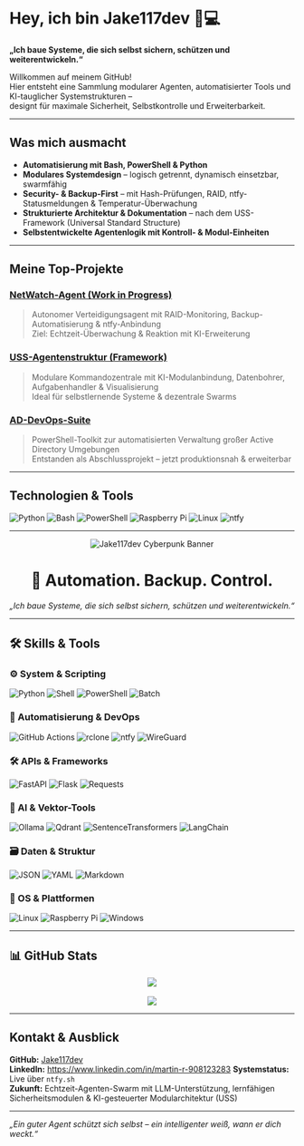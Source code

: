 # Hey, ich bin Jake117dev 🧠💻  
**„Ich baue Systeme, die sich selbst sichern, schützen und weiterentwickeln.“**

Willkommen auf meinem GitHub!  
Hier entsteht eine Sammlung modularer Agenten, automatisierter Tools und KI-tauglicher Systemstrukturen –  
designt für maximale Sicherheit, Selbstkontrolle und Erweiterbarkeit.

---

## Was mich ausmacht

- **Automatisierung mit Bash, PowerShell & Python**
- **Modulares Systemdesign** – logisch getrennt, dynamisch einsetzbar, swarmfähig
- **Security- & Backup-First** – mit Hash-Prüfungen, RAID, ntfy-Statusmeldungen & Temperatur-Überwachung
- **Strukturierte Architektur & Dokumentation** – nach dem USS-Framework (Universal Standard Structure)
- **Selbstentwickelte Agentenlogik mit Kontroll- & Modul-Einheiten**

---

## Meine Top-Projekte

### [NetWatch-Agent (Work in Progress)](https://github.com/Jake117dev/NetWatch-Agent)
> Autonomer Verteidigungsagent mit RAID-Monitoring, Backup-Automatisierung & ntfy-Anbindung  
> Ziel: Echtzeit-Überwachung & Reaktion mit KI-Erweiterung

### [USS-Agentenstruktur (Framework)](https://github.com/Jake117dev/USS-Agent)
> Modulare Kommandozentrale mit KI-Modulanbindung, Datenbohrer, Aufgabenhandler & Visualisierung  
> Ideal für selbstlernende Systeme & dezentrale Swarms

### [AD-DevOps-Suite](https://github.com/Jake117dev/ad-devops-suite)
> PowerShell-Toolkit zur automatisierten Verwaltung großer Active Directory Umgebungen  
> Entstanden als Abschlussprojekt – jetzt produktionsnah & erweiterbar

---

## Technologien & Tools

![Python](https://img.shields.io/badge/-Python-3776AB?style=for-the-badge&logo=python&logoColor=white)
![Bash](https://img.shields.io/badge/-Bash-121011?style=for-the-badge&logo=gnubash&logoColor=white)
![PowerShell](https://img.shields.io/badge/-PowerShell-5391FE?style=for-the-badge&logo=powershell&logoColor=white)
![Raspberry Pi](https://img.shields.io/badge/-Raspberry_Pi-C51A4A?style=for-the-badge&logo=raspberrypi&logoColor=white)
![Linux](https://img.shields.io/badge/-Linux-FCC624?style=for-the-badge&logo=linux&logoColor=black)
![ntfy](https://img.shields.io/badge/-ntfy.sh-000000?style=for-the-badge&logo=data:image/svg+xml;base64,PHN2ZyB4bWxucz0naHR0cDovL3d3dy53My5vcmcvMjAwMC9zdmcnIHdpZHRoPScxNycgaGVpZ2h0PScxNycgdmlld0JveD0nMCAwIDM1MCAzNTAnPjxwYXRoIGZpbGw9JyNmZmYnIGQ9J00xNzUgMzUwYTAgMCAwIDAgMSAwLTM1MEEzNTAgMzUwIDAgMCAxIDE3NSAzNTB6Jy8+PC9zdmc+&logoColor=white)

---

<p align="center">
  <img src="https://raw.githubusercontent.com/Jake117dev/Jake117dev/main/banner.png" alt="Jake117dev Cyberpunk Banner" />
</p>

<h1 align="center">🧠 Automation. Backup. Control.</h1>
<p align="center"><i>„Ich baue Systeme, die sich selbst sichern, schützen und weiterentwickeln.“</i></p>

---

## 🛠️ Skills & Tools

### ⚙️ System & Scripting  
![Python](https://img.shields.io/badge/-Python-05122A?style=flat&logo=python)
![Shell](https://img.shields.io/badge/-Shell-05122A?style=flat&logo=gnu-bash)
![PowerShell](https://img.shields.io/badge/-PowerShell-05122A?style=flat&logo=powershell)
![Batch](https://img.shields.io/badge/-Batch-05122A?style=flat)

### 🧪 Automatisierung & DevOps  
![GitHub Actions](https://img.shields.io/badge/-GitHub%20Actions-05122A?style=flat&logo=githubactions)
![rclone](https://img.shields.io/badge/-rclone-05122A?style=flat)
![ntfy](https://img.shields.io/badge/-ntfy.sh-05122A?style=flat)
![WireGuard](https://img.shields.io/badge/-WireGuard-05122A?style=flat)

### 🛠️ APIs & Frameworks  
![FastAPI](https://img.shields.io/badge/-FastAPI-05122A?style=flat&logo=fastapi)
![Flask](https://img.shields.io/badge/-Flask-05122A?style=flat&logo=flask)
![Requests](https://img.shields.io/badge/-Requests-05122A?style=flat)

### 🧠 AI & Vektor-Tools  
![Ollama](https://img.shields.io/badge/-Ollama-05122A?style=flat)
![Qdrant](https://img.shields.io/badge/-Qdrant-05122A?style=flat)
![SentenceTransformers](https://img.shields.io/badge/-SentenceTransformers-05122A?style=flat)
![LangChain](https://img.shields.io/badge/-LangChain-05122A?style=flat)

### 🗃️ Daten & Struktur  
![JSON](https://img.shields.io/badge/-JSON-05122A?style=flat)
![YAML](https://img.shields.io/badge/-YAML-05122A?style=flat)
![Markdown](https://img.shields.io/badge/-Markdown-05122A?style=flat)

### 🧰 OS & Plattformen  
![Linux](https://img.shields.io/badge/-Linux-05122A?style=flat&logo=linux)
![Raspberry Pi](https://img.shields.io/badge/-Raspberry%20Pi-05122A?style=flat&logo=raspberrypi)
![Windows](https://img.shields.io/badge/-Windows-05122A?style=flat&logo=windows)

---

## 📊 GitHub Stats

<p align="center">
  <img src="https://github-readme-stats.vercel.app/api?username=Jake117dev&show_icons=true&theme=github_dark" />
  <br><br>
  <img src="https://github-readme-streak-stats.herokuapp.com?user=Jake117dev&theme=github-dark&hide_border=true" />
</p>

---

## Kontakt & Ausblick

**GitHub:** [Jake117dev](https://github.com/Jake117dev)  
**LinkedIn:** https://www.linkedin.com/in/martin-r-908123283
**Systemstatus:** Live über `ntfy.sh`  
**Zukunft:** Echtzeit-Agenten-Swarm mit LLM-Unterstützung, lernfähigen Sicherheitsmodulen & KI-gesteuerter Modularchitektur (USS)

---

_„Ein guter Agent schützt sich selbst – ein intelligenter weiß, wann er dich weckt.“_
